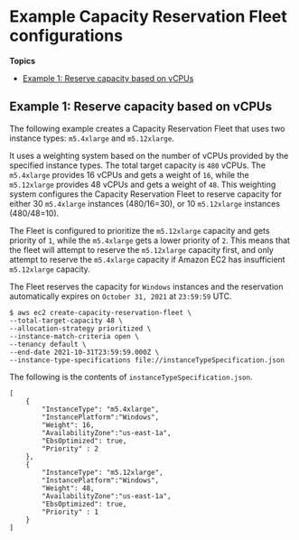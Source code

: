 # Example Capacity Reservation Fleet configurations<a name="example-configs"></a>

**Topics**
+ [Example 1: Reserve capacity based on vCPUs](#example1)

## Example 1: Reserve capacity based on vCPUs<a name="example1"></a>

The following example creates a Capacity Reservation Fleet that uses two instance types: `m5.4xlarge` and `m5.12xlarge`\.

It uses a weighting system based on the number of vCPUs provided by the specified instance types\. The total target capacity is `480` vCPUs\. The `m5.4xlarge` provides 16 vCPUs and gets a weight of `16`, while the `m5.12xlarge` provides 48 vCPUs and gets a weight of `48`\. This weighting system configures the Capacity Reservation Fleet to reserve capacity for either 30 `m5.4xlarge` instances \(480/16=30\), or 10 `m5.12xlarge` instances \(480/48=10\)\.

The Fleet is configured to prioritize the `m5.12xlarge` capacity and gets priority of `1`, while the `m5.4xlarge` gets a lower priority of `2`\. This means that the fleet will attempt to reserve the `m5.12xlarge` capacity first, and only attempt to reserve the `m5.4xlarge` capacity if Amazon EC2 has insufficient `m5.12xlarge` capacity\.

The Fleet reserves the capacity for `Windows` instances and the reservation automatically expires on `October 31, 2021` at `23:59:59` UTC\.

```
$ aws ec2 create-capacity-reservation-fleet \
--total-target-capacity 48 \
--allocation-strategy prioritized \
--instance-match-criteria open \
--tenancy default \
--end-date 2021-10-31T23:59:59.000Z \
--instance-type-specifications file://instanceTypeSpecification.json
```

The following is the contents of `instanceTypeSpecification.json`\.

```
[
    {             
        "InstanceType": "m5.4xlarge",                        
        "InstancePlatform":"Windows",            
        "Weight": 16,
        "AvailabilityZone":"us-east-1a",        
        "EbsOptimized": true,            
        "Priority" : 2
    },
    {             
        "InstanceType": "m5.12xlarge",                        
        "InstancePlatform":"Windows",            
        "Weight": 48,
        "AvailabilityZone":"us-east-1a",        
        "EbsOptimized": true,            
        "Priority" : 1
	}
]
```